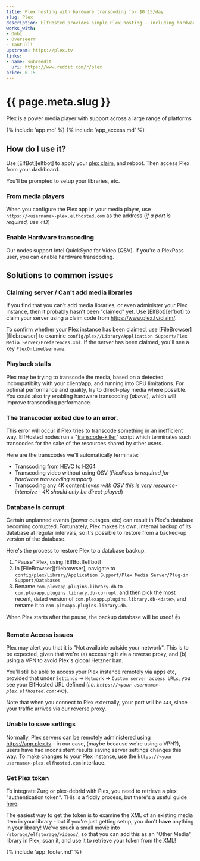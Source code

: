 ```yaml
---
title: Plex hosting with hardware transcoding for $0.15/day
slug: Plex
description: ElfHosted provides simple Plex hosting - including hardware transcoding
works_with:
- Ombi
- Overseerr
- Tautulli
upstream: https://plex.tv
links:
- name: subreddit
  uri: https://www.reddit.com/r/plex
price: 0.15
---
```


# {{ page.meta.slug }}

Plex is a power media player with support across a large range of platforms

{% include 'app.md' %}
{% include 'app_access.md' %}

## How do I use it?

Use [ElfBot][elfbot] to apply your [plex claim](https://www.plex.tv/claim/), and reboot. Then access Plex from your dashboard.

You'll be prompted to setup your libraries, etc.

### From media players

When you configure the Plex app in your media player, use `https://<username>-plex.elfhosted.com` as the address (*if a port is required, use `443`*)

### Enable Hardware transcoding

Our nodes support Intel QuickSync for Video (QSV). If you're a PlexPass user, you can enable hardware transcoding.

## Solutions to common issues

### Claiming server / Can't add media libraries

If you find that you can't add media libraries, or even administer your Plex instance, then it probably hasn't been "claimed" yet. Use [ElfBot][elfbot] to claim your server using a claim code from https://www.plex.tv/claim/.

To confirm whether your Plex instance has been claimed, use [FileBrowser][filebrowser] to examine `config/plex//Library/Application Support/Plex Media Server/Preferences.xml`. If the server has been claimed, you'll see a key `PlexOnlineUsername`.

### Playback stalls

Plex may be trying to transcode the media, based on a detected incompatibilty with your client/app, and running into CPU limitations. For optimal performance and quality, try to direct-play media where possible. You could also try enabling hardware transcoding (*above*), which will improve transcoding performance.

### The transcoder exited due to an error.

This error will occur if Plex tries to transcode something in an inefficient way. ElfHosted nodes run a "[transcode-killer](https://github.com/funkypenguin/elf-infra/blob/ci/roles/node/files/kill-unwanted-transcodes.sh)" script which terminates such transcodes for the sake of the resources shared by other users.

Here are the transcodes we'll automatically terminate:

* Transcoding from HEVC to H264
* Transcoding video without using QSV (*PlexPass is required for hardware transcoding support*)
* Transcoding any 4K content (*even with QSV this is very resource-intensive - 4K should only be direct-played*)

### Database is corrupt

Certain unplanned events (power outages, etc) can result in Plex's database becoming corrupted. Fortunately, Plex makes its own, internal backup of its database at regular intervals, so it's possible to restore from a backed-up version of the database.

Here's the process to restore Plex to a database backup:

1. "Pause" Plex, using [ElfBot][elfbot]
2. In [FileBrowser][filebrowser], navigate to `config/plex/Library/Application Support/Plex Media Server/Plug-in Support/Databases`
3. Rename `com.plexapp.plugins.library.db` to `com.plexapp.plugins.library.db-corrupt`, and then pick the most recent, dated version of `com.plexapp.plugins.library.db-<date>`, and rename it to `com.plexapp.plugins.library.db`.

When Plex starts after the pause, the backup database will be used! :thumbsup:

### Remote Access issues

Plex may alert you that it is "Not available outside your network". This is to be expected, given that we're (a) accessing it via a reverse proxy, and (b) using a VPN to avoid Plex's global Hetzner ban. 

You'll still be able to access your Plex instance remotely via apps etc, provided that under `Settings` -> `Network` -> `Custom server access URLs`, you see your ElfHosted URL defined (*i.e. `https://<your username>-plex.elfhosted.com:443`*).

Note that when you connect to Plex externally, your port will be `443`, since your traffic arrives via our reverse proxy.

### Unable to save settings

Normally, Plex servers can be remotely administered using https://app.plex.tv - in our case, (maybe because we're using a VPN?), users have had inconsistent results saving server settings changes this way. To make changes to your Plex instance, use the `https://<your username>-plex.elfhosted.com` interface.

### Get Plex token

To integrate Zurg or plex-debrid with Plex, you need to retrieve a plex "authentication token". THis is a fiddly process, but there's a useful guide [here](https://support.plex.tv/articles/204059436-finding-an-authentication-token-x-plex-token/).

The easiest way to get the token is to examine the XML of an existing media item in your library - but if you're just getting setup, you don't **have** anything in your library! We've snuck a small movie into `/storage/elfstorage/videos/`, so that you can add this as an "Other Media" library in Plex, scan it, and use it to retrieve your token from the XML!



{% include 'app_footer.md' %}